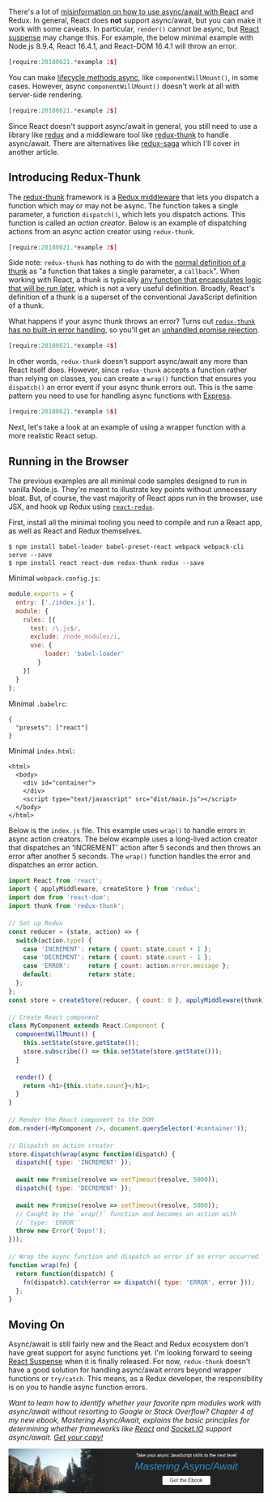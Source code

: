 There's a lot of [misinformation on how to use async/await with React](https://stackoverflow.com/questions/38357234/is-it-possible-to-use-async-await-in-react-js) and Redux. In general, React does **not** support async/await, but you can make it work with some caveats. In particular, `render()` cannot be async, but [React suspense](https://www.youtube.com/watch?v=v6iR3Zk4oDY) may change this. For example, the below minimal example with Node.js 8.9.4, React 16.4.1, and React-DOM 16.4.1 will throw an error.

```javascript
[require:20180621.*example 1$]
```

You can make [lifecycle methods async](https://stackoverflow.com/questions/43312223/asynchronous-call-in-componentwillmount-finishes-after-render-method), like `componentWillMount()`, in some
cases. However, async `componentWillMount()` doesn't work at all with server-side
rendering.

```javascript
[require:20180621.*example 2$]
```

Since React doesn't support async/await in general, you still need to use
a library like [redux](http://npmjs.com/package/redux) and a middleware tool
like [redux-thunk](https://www.npmjs.com/package/redux-thunk) to handle
async/await.
There are alternatives like [redux-saga](https://www.npmjs.com/package/redux-saga) which I'll cover in
another article.

Introducing Redux-Thunk
-----------------------

The [redux-thunk](https://www.npmjs.com/package/redux-thunk) framework is a [Redux middleware](https://www.codementor.io/vkarpov/beginner-s-guide-to-redux-middleware-du107uyud) that lets you dispatch a function which may or may not be async.
The function takes a single parameter, a function `dispatch()`, which lets
you dispatch actions. This function is called an _action creator_.
Below is an example of dispatching actions from an async action creator
using `redux-thunk`.

```javascript
[require:20180621.*example 3$]
```

Side note: `redux-thunk` has nothing to do with the [normal definition of a thunk](https://github.com/thunks/thunks#what-is-a-thunk) as "a function that takes a single parameter, a `callback`". When working with React, a thunk is
typically [any function that encapsulates logic that will be run later](https://www.npmjs.com/package/redux-thunk#whats-a-thunk), which is not
a very useful definition. Broadly, React's definition of a thunk is a superset
of the conventional JavaScript definition of a thunk.

What happens if your async thunk throws an error? Turns out [`redux-thunk` has no built-in error handling](https://github.com/reduxjs/redux-thunk/issues/81),
so you'll get an [unhandled promise rejection](http://thecodebarbarian.com/unhandled-promise-rejections-in-node.js.html).

```javascript
[require:20180621.*example 4$]
```

In other words, `redux-thunk` doesn't support async/await any more than
React itself does. However, since `redux-thunk` accepts a function rather than
relying on classes, you can create a `wrap()` function that ensures you
`dispatch()` an error event if your async thunk errors out. This is the same
pattern you need to use for handling async functions with [Express](http://thecodebarbarian.com/using-async-await-with-mocha-express-and-mongoose#express).

```javascript
[require:20180621.*example 5$]
```

Next, let's take a look at an example of using a wrapper function with a
more realistic React setup.

Running in the Browser
----------------------

The previous examples are all minimal code samples designed to run in vanilla
Node.js. They're meant to illustrate key points without unnecessary bloat.
But, of course, the vast majority of React apps run in the browser, use JSX,
and hook up Redux using [`react-redux`](https://www.npmjs.com/package/react-redux).

First, install all the minimal tooling you need to compile and run a React app,
as well as React and Redux themselves.

```
$ npm install babel-loader babel-preset-react webpack webpack-cli serve --save
$ npm install react react-dom redux-thunk redux --save
```

Minimal `webpack.config.js`:

```javascript
module.exports = {
  entry: ['./index.js'],
  module: {
    rules: [{
      test: /\.js$/,
      exclude: /node_modules/i,
      use: {
          loader: 'babel-loader'
        }
    }]
  }
};
```

Minimal `.babelrc`:

```
{
  "presets": ["react"]
}
```

Minimal `index.html`:

```
<html>
  <body>
    <div id="container">
    </div>
    <script type="text/javascript" src="dist/main.js"></script>
  </body>
</html>
```

Below is the `index.js` file. This example uses `wrap()` to handle errors
in async action creators. The below example uses a long-lived action creator
that dispatches an 'INCREMENT' action after 5 seconds and then throws an
error after another 5 seconds. The `wrap()` function handles the error and
dispatches an error action.

```javascript
import React from 'react';
import { applyMiddleware, createStore } from 'redux';
import dom from 'react-dom';
import thunk from 'redux-thunk';

// Set up Redux
const reducer = (state, action) => {
  switch(action.type) {
    case 'INCREMENT': return { count: state.count + 1 };
    case 'DECREMENT': return { count: state.count - 1 };
    case 'ERROR':     return { count: action.error.message };
    default:          return state;
  };
};
const store = createStore(reducer, { count: 0 }, applyMiddleware(thunk));

// Create React component
class MyComponent extends React.Component {
  componentWillMount() {
    this.setState(store.getState());
    store.subscribe(() => this.setState(store.getState()));
  }

  render() {
    return <h1>{this.state.count}</h1>;
  }
}

// Render the React component to the DOM
dom.render(<MyComponent />, document.querySelector('#container'));

// Dispatch an action creator
store.dispatch(wrap(async function(dispatch) {
  dispatch({ type: 'INCREMENT' });

  await new Promise(resolve => setTimeout(resolve, 5000));
  dispatch({ type: 'DECREMENT' });

  await new Promise(resolve => setTimeout(resolve, 5000));
  // Caught by the `wrap()` function and becomes an action with
  // `type: 'ERROR'`
  throw new Error('Oops!');
}));

// Wrap the async function and dispatch an error if an error occurred
function wrap(fn) {
  return function(dispatch) {
    fn(dispatch).catch(error => dispatch({ type: 'ERROR', error }));
  };
}
```

Moving On
---------

Async/await is still fairly new and the React and Redux ecosystem don't have
great support for async functions yet. I'm looking forward to seeing
[React Suspense](https://www.youtube.com/watch?v=v6iR3Zk4oDY) when it is
finally released. For now, `redux-thunk` doesn't have a good solution for
handling async/await errors beyond wrapper functions or `try/catch`. This
means, as a Redux developer, the responsibility is on you to handle async
function errors.

_Want to learn how to identify whether your favorite npm modules work with
async/await without resorting to Google or Stack Overflow? Chapter 4 of
my new ebook, Mastering Async/Await, explains the basic principles for determining whether frameworks like [React](https://reactjs.org/) and [Socket.IO](https://www.npmjs.com/package/socket.io) support async/await. <a href="http://asyncawait.net/">Get your copy!</a>_

<a href="http://asyncawait.net"><img src="/images/asyncawait.png"/></a>
